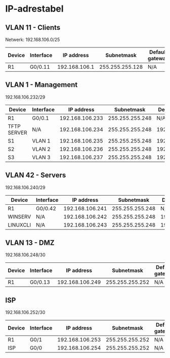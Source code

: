 # IP-adrestabel

## VLAN 11 - Clients

Netwerk: 192.168.106.0/25

| Device | Interface | IP address    | Subnetmask      | Default gateway |
| ------ | --------- | ------------- | --------------- | --------------- |
| R1     | G0/0.11   | 192.168.106.1 | 255.255.255.128 | N/A             |

## VLAN 1 - Management

192.168.106.232/29

| Device      | Interface | IP address      | Subnetmask      | Default gateway |
| ----------- | --------- | --------------- | --------------- | --------------- |
| R1          | G0/0.1    | 192.168.106.233 | 255.255.255.248 | N/A             |
| TFTP SERVER | N/A       | 192.168.106.234 | 255.255.255.248 | 192.168.106.233 |
| S1          | VLAN 1    | 192.168.106.235 | 255.255.255.248 | 192.168.106.233 |
| S2          | VLAN 2    | 192.168.106.236 | 255.255.255.248 | 192.168.106.233 |
| S3          | VLAN 3    | 192.168.106.237 | 255.255.255.248 | 192.168.106.233 |

## VLAN 42 - Servers

192.168.106.240/29

| Device   | Interface | IP address      | Subnetmask      | Default gateway |
| -------- | --------- | --------------- | --------------- | --------------- |
| R1       | G0/0.42   | 192.168.106.241 | 255.255.255.248 | N/A             |
| WINSERV  | N/A       | 192.168.106.242 | 255.255.255.248 | 192.168.106.241 |
| LINUXCLI | N/A       | 192.168.106.243 | 255.255.255.248 | 192.168.106.241 |

## VLAN 13 - DMZ

192.168.106.248/30

| Device | Interface | IP address      | Subnetmask      | Default gateway |
| ------ | --------- | --------------- | --------------- | --------------- |
| R1     | G0/0.13   | 192.168.106.249 | 255.255.255.252 | N/A             |

## ISP

192.168.106.252/30

| Device | Interface | IP address      | Subnetmask      | Default gateway |
| ------ | --------- | --------------- | --------------- | --------------- |
| R1     | G0/1      | 192.168.106.253 | 255.255.255.252 | N/A             |
| ISP    | G0/0      | 192.168.106.254 | 255.255.255.252 | N/A             |

<!--Verder aanvullen-->
